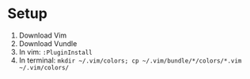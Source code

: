 # Setup
1. Download Vim
2. Download Vundle
3. In vim: `:PluginInstall`
4. In terminal: `mkdir ~/.vim/colors; cp ~/.vim/bundle/*/colors/*.vim ~/.vim/colors/`

